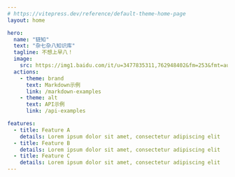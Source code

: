 ```yaml
---
# https://vitepress.dev/reference/default-theme-home-page
layout: home

hero:
  name: "链知"
  text: "杂七杂八知识库"
  tagline: 不想上早八！
  image:
    src: https://img1.baidu.com/it/u=3477835311,762948402&fm=253&fmt=auto&app=138&f=JPEG?w=800&h=800
  actions:
    - theme: brand
      text: Markdown示例
      link: /markdown-examples
    - theme: alt
      text: API示例
      link: /api-examples

features:
  - title: Feature A
    details: Lorem ipsum dolor sit amet, consectetur adipiscing elit
  - title: Feature B
    details: Lorem ipsum dolor sit amet, consectetur adipiscing elit
  - title: Feature C
    details: Lorem ipsum dolor sit amet, consectetur adipiscing elit
---
```


